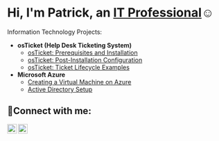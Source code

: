 <h1>Hi, I'm Patrick, an <a href="https://www.linkedin.com/in/patrick-bibbins-24428286/">IT Professional</a>☺</h1
  
<h2>Information Technology Projects:</h2>

- <b>osTicket (Help Desk Ticketing System)</b>
  - [osTicket: Prerequisites and Installation](https://github.com/Bibbinsp/osprerq/blob/main/README.md)
  - [osTicket: Post-Installation Configuration](https://github.com/Bibbinsp/ospostinstall/blob/main/README.md)
  - [osTicket: Ticket Lifecycle Examples](https://github.com/joshmadakorcc/ticket-lifecycle)
- <b>Microsoft Azure</b>
  - [Creating a Virtual Machine on Azure](https://github.com/Bibbinsp/AzureVMCreate/blob/main/README.md)
  - [Active Directory Setup](https://github.com/Bibbinsp/ActiveDirectorySetup/blob/main/README.md)

<h2>🤳Connect with me:</h2>

[<img align="left" alt="Josh | LinkedIn" width="22px" src="https://cdn.jsdelivr.net/npm/simple-icons@v3/icons/linkedin.svg" />][linkedin]
[<img align="left" alt="Josh | Instagram" width="22px" src="https://cdn.jsdelivr.net/npm/simple-icons@v3/icons/instagram.svg" />][instagram]

[instagram]: https://www.instagram.com/4ever_ona_cloud/?next=%2F
[linkedin]: https://www.linkedin.com/in/patrick-bibbins-24428286/
